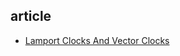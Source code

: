 ## article

- [Lamport Clocks And Vector Clocks](https://medium.com/@balrajasubbiah/lamport-clocks-and-vector-clocks-b713db1890d7)